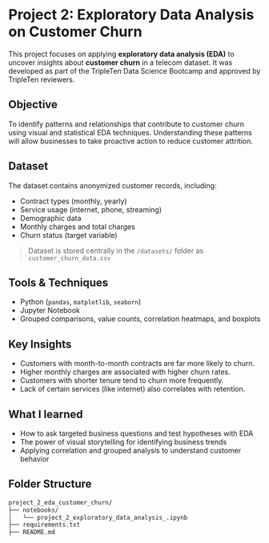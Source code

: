 # Project 2: Exploratory Data Analysis on Customer Churn

This project focuses on applying **exploratory data analysis (EDA)** to uncover insights about **customer churn** in a telecom dataset.
It was developed as part of the TripleTen Data Science Bootcamp and approved by TripleTen reviewers.

## Objective

To identify patterns and relationships that contribute to customer churn using visual and statistical EDA techniques. 
Understanding these patterns will allow businesses to take proactive action to reduce customer attrition.

## Dataset

The dataset contains anonymized customer records, including:
- Contract types (monthly, yearly)
- Service usage (internet, phone, streaming)
- Demographic data
- Monthly charges and total charges
- Churn status (target variable)

> Dataset is stored centrally in the `/datasets/` folder as `customer_churn_data.csv`

## Tools & Techniques 

- Python (`pandas`, `matplotlib`, `seaborn`)
- Jupyter Notebook
- Grouped comparisons, value counts, correlation heatmaps, and boxplots

## Key Insights

- Customers with month-to-month contracts are far more likely to churn.
- Higher monthly charges are associated with higher churn rates.
- Customers with shorter tenure tend to churn more frequently.
- Lack of certain services (like internet) also correlates with retention.

## What I learned

- How to ask targeted business questions and test hypotheses with EDA
- The power of visual storytelling for identifying business trends
- Applying correlation and grouped analysis to understand customer behavior
  
## Folder Structure

```bash
project_2_eda_customer_churn/
├── notebooks/
│   └── project_2_exploratory_data_analysis_.ipynb
├── requirements.txt
├── README.md
